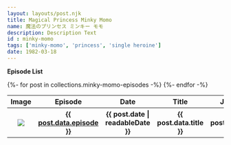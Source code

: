 ```yaml
---
layout: layouts/post.njk
title: Magical Princess Minky Momo
name: 魔法のプリンセス ミンキー モモ
description: Description Text
id : minky-momo
tags: ['minky-momo', 'princess', 'single heroine']
date: 1982-03-18
---
```


<b>Episode List</b>
<table>
<tr><th>Image</th><th>Episode</th><th>Date</th><th>Title</th><th>Japanese</th><th>Notes</th>
{%- for post in collections.minky-momo-episodes -%}
  <tr><th><img src="{{ post.url | url }}{{ post.data.image }}"></th><th><a href="{{ post.url | url }}">{{ post.data.episode }}</a></th><th>{{ post.date | readableDate }}</th><th>{{ post.data.title }}</th><th>{{ post.data.name }}</th></tr></a>
{%- endfor -%}
</table>